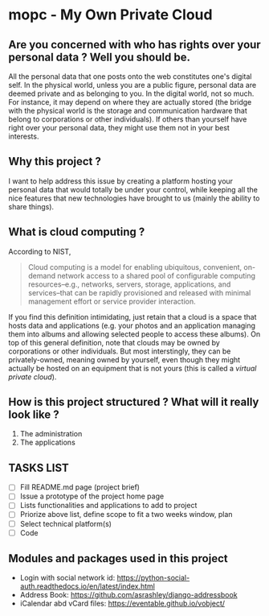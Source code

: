 # mopc - My Own Private Cloud
## Are you concerned with who has rights over your personal data ? Well you should be.
All the personal data that one posts onto the web constitutes one's digital self. In the physical world, unless you are a public figure, personal data are deemed private and as belonging to you. In the digital world, not so much. For instance, it may depend on where they are actually stored (the bridge with the physical world is the storage and communication hardware that belong to corporations or other individuals). If others than yourself have right over your personal data, they might use them not in your best interests.
## Why this project ?
I want to help address this issue by creating a platform hosting your personal data that would totally be under your control, while keeping all the nice features that new technologies have brought to us (mainly the ability to share things).  
## What is cloud computing ?
According to NIST,
>Cloud computing is a model for enabling ubiquitous, convenient, on-demand network access to a shared pool of configurable computing resources–e.g., networks, servers, storage, applications, and services–that can be rapidly provisioned and released with minimal management effort or service provider interaction.
>
If you find this definition intimidating, just retain that a cloud is a space that hosts data and applications (e.g. your photos and an application managing them into albums and allowing selected people to access these albums).
On top of this general definition, note that clouds may be owned by corporations or other individuals. But most interstingly, they can be privately-owned, meaning owned by yourself, even though they might actually be hosted on an equipment that is not yours (this is called a _virtual private cloud_).
## How is this project structured ? What will it really look like ?
1. The administration
1. The applications

## TASKS LIST
- [ ] Fill README.md page (project brief)
- [ ] Issue a prototype of the project home page
- [ ] Lists functionalities and applications to add to project
- [ ] Priorize above list, define scope to fit a two weeks window, plan
- [ ] Select technical platform(s)
- [ ] Code

## Modules and packages used in this project
* Login with social network id: https://python-social-auth.readthedocs.io/en/latest/index.html
* Address Book: https://github.com/asrashley/django-addressbook
* iCalendar abd vCard files: https://eventable.github.io/vobject/
